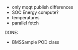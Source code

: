 * only mqqt publish differences
* SOC Energy compute?
* temperatures
* parallel fetch



DONE:
* BMSSample POD class